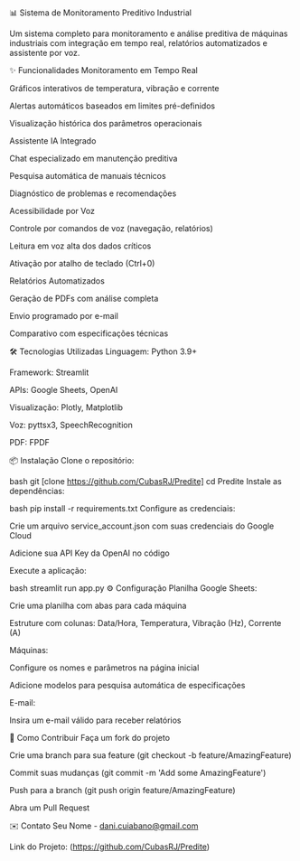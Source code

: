 📊 Sistema de Monitoramento Preditivo Industrial

Um sistema completo para monitoramento e análise preditiva de máquinas industriais com integração em tempo real, relatórios automatizados e assistente por voz.

✨ Funcionalidades
Monitoramento em Tempo Real

Gráficos interativos de temperatura, vibração e corrente

Alertas automáticos baseados em limites pré-definidos

Visualização histórica dos parâmetros operacionais

Assistente IA Integrado

Chat especializado em manutenção preditiva

Pesquisa automática de manuais técnicos

Diagnóstico de problemas e recomendações

Acessibilidade por Voz

Controle por comandos de voz (navegação, relatórios)

Leitura em voz alta dos dados críticos

Ativação por atalho de teclado (Ctrl+0)

Relatórios Automatizados

Geração de PDFs com análise completa

Envio programado por e-mail

Comparativo com especificações técnicas

🛠️ Tecnologias Utilizadas
Linguagem: Python 3.9+

Framework: Streamlit

APIs: Google Sheets, OpenAI

Visualização: Plotly, Matplotlib

Voz: pyttsx3, SpeechRecognition

PDF: FPDF

📦 Instalação
Clone o repositório:

bash
git [clone https://github.com/CubasRJ/Predite]
cd Predite
Instale as dependências:

bash
pip install -r requirements.txt
Configure as credenciais:

Crie um arquivo service_account.json com suas credenciais do Google Cloud

Adicione sua API Key da OpenAI no código

Execute a aplicação:

bash
streamlit run app.py
⚙️ Configuração
Planilha Google Sheets:

Crie uma planilha com abas para cada máquina

Estruture com colunas: Data/Hora, Temperatura, Vibração (Hz), Corrente (A)

Máquinas:

Configure os nomes e parâmetros na página inicial

Adicione modelos para pesquisa automática de especificações

E-mail:

Insira um e-mail válido para receber relatórios

📝 Como Contribuir
Faça um fork do projeto

Crie uma branch para sua feature (git checkout -b feature/AmazingFeature)

Commit suas mudanças (git commit -m 'Add some AmazingFeature')

Push para a branch (git push origin feature/AmazingFeature)

Abra um Pull Request

✉️ Contato
Seu Nome - dani.cuiabano@gmail.com

Link do Projeto: (https://github.com/CubasRJ/Predite)
